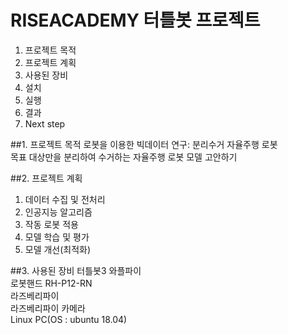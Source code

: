# RISEACADEMY 터틀봇 프로젝트
1. 프로젝트 목적
2. 프로젝트 계획
3. 사용된 장비
4. 설치
5. 실행
6. 결과
7. Next step

##1. 프로젝트 목적
  로봇을 이용한 빅데이터 연구: 분리수거 자율주행 로봇  
  목표 대상만을 분리하여 수거하는 자율주행 로봇 모델 고안하기  

##2. 프로젝트 계획
  1. 데이터 수집 및 전처리
  2. 인공지능 알고리즘
  3. 작동 로봇 적용
  4. 모델 학습 및 평가
  5. 모델 개선(최적화)
  
##3. 사용된 장비
터틀봇3 와플파이  
로봇핸드 RH-P12-RN  
라즈베리파이  
라즈베리파이 카메라  
Linux PC(OS : ubuntu 18.04)  
